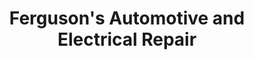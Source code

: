 ---
title: "Ferguson's Automotive and Electrical Repair"
url: /carrollton/fergusons-automotive-and-electrical-repair/
shop: car repair
---